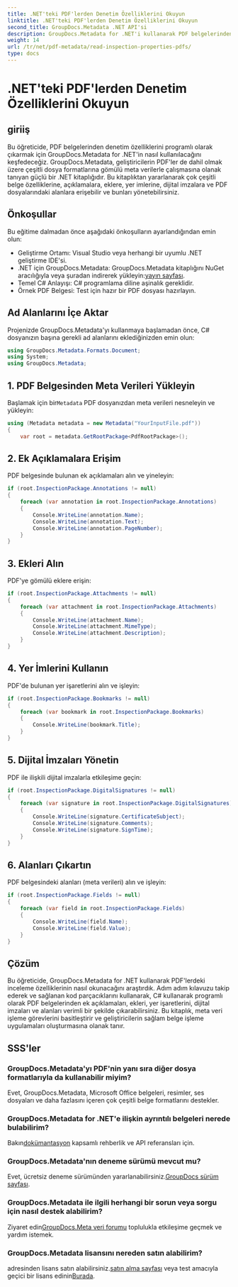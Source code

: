 ```yaml
---
title: .NET'teki PDF'lerden Denetim Özelliklerini Okuyun
linktitle: .NET'teki PDF'lerden Denetim Özelliklerini Okuyun
second_title: GroupDocs.Metadata .NET API'si
description: GroupDocs.Metadata for .NET'i kullanarak PDF belgelerinden inceleme özelliklerini nasıl çıkaracağınızı öğrenin. Ek açıklamaları, ekleri ve daha fazlasını keşfedin.
weight: 14
url: /tr/net/pdf-metadata/read-inspection-properties-pdfs/
type: docs
---
```

# .NET'teki PDF'lerden Denetim Özelliklerini Okuyun

## giriiş
Bu öğreticide, PDF belgelerinden denetim özelliklerini programlı olarak çıkarmak için GroupDocs.Metadata for .NET'in nasıl kullanılacağını keşfedeceğiz. GroupDocs.Metadata, geliştiricilerin PDF'ler de dahil olmak üzere çeşitli dosya formatlarına gömülü meta verilerle çalışmasına olanak tanıyan güçlü bir .NET kitaplığıdır. Bu kitaplıktan yararlanarak çok çeşitli belge özelliklerine, açıklamalara, eklere, yer imlerine, dijital imzalara ve PDF dosyalarındaki alanlara erişebilir ve bunları yönetebilirsiniz.
## Önkoşullar
Bu eğitime dalmadan önce aşağıdaki önkoşulların ayarlandığından emin olun:
- Geliştirme Ortamı: Visual Studio veya herhangi bir uyumlu .NET geliştirme IDE'si.
-  .NET için GroupDocs.Metadata: GroupDocs.Metadata kitaplığını NuGet aracılığıyla veya şuradan indirerek yükleyin:[yayın sayfası](https://releases.groupdocs.com/metadata/net/).
- Temel C# Anlayışı: C# programlama diline aşinalık gereklidir.
- Örnek PDF Belgesi: Test için hazır bir PDF dosyası hazırlayın.

## Ad Alanlarını İçe Aktar
Projenizde GroupDocs.Metadata'yı kullanmaya başlamadan önce, C# dosyanızın başına gerekli ad alanlarını eklediğinizden emin olun:
```csharp
using GroupDocs.Metadata.Formats.Document;
using System;
using GroupDocs.Metadata;
```
## 1. PDF Belgesinden Meta Verileri Yükleyin
 Başlamak için bir`Metadata` PDF dosyanızdan meta verileri nesneleyin ve yükleyin:
```csharp
using (Metadata metadata = new Metadata("YourInputFile.pdf"))
{
    var root = metadata.GetRootPackage<PdfRootPackage>();
```
## 2. Ek Açıklamalara Erişim
PDF belgesinde bulunan ek açıklamaları alın ve yineleyin:
```csharp
if (root.InspectionPackage.Annotations != null)
{
    foreach (var annotation in root.InspectionPackage.Annotations)
    {
        Console.WriteLine(annotation.Name);
        Console.WriteLine(annotation.Text);
        Console.WriteLine(annotation.PageNumber);
    }
}
```
## 3. Ekleri Alın
PDF'ye gömülü eklere erişin:
```csharp
if (root.InspectionPackage.Attachments != null)
{
    foreach (var attachment in root.InspectionPackage.Attachments)
    {
        Console.WriteLine(attachment.Name);
        Console.WriteLine(attachment.MimeType);
        Console.WriteLine(attachment.Description);
    }
}
```
## 4. Yer İmlerini Kullanın
PDF'de bulunan yer işaretlerini alın ve işleyin:
```csharp
if (root.InspectionPackage.Bookmarks != null)
{
    foreach (var bookmark in root.InspectionPackage.Bookmarks)
    {
        Console.WriteLine(bookmark.Title);
    }
}
```
## 5. Dijital İmzaları Yönetin
PDF ile ilişkili dijital imzalarla etkileşime geçin:
```csharp
if (root.InspectionPackage.DigitalSignatures != null)
{
    foreach (var signature in root.InspectionPackage.DigitalSignatures)
    {
        Console.WriteLine(signature.CertificateSubject);
        Console.WriteLine(signature.Comments);
        Console.WriteLine(signature.SignTime);
    }
}
```
## 6. Alanları Çıkartın
PDF belgesindeki alanları (meta verileri) alın ve işleyin:
```csharp
if (root.InspectionPackage.Fields != null)
{
    foreach (var field in root.InspectionPackage.Fields)
    {
        Console.WriteLine(field.Name);
        Console.WriteLine(field.Value);
    }
}
```

## Çözüm
Bu öğreticide, GroupDocs.Metadata for .NET kullanarak PDF'lerdeki inceleme özelliklerinin nasıl okunacağını araştırdık. Adım adım kılavuzu takip ederek ve sağlanan kod parçacıklarını kullanarak, C# kullanarak programlı olarak PDF belgelerinden ek açıklamaları, ekleri, yer işaretlerini, dijital imzaları ve alanları verimli bir şekilde çıkarabilirsiniz. Bu kitaplık, meta veri işleme görevlerini basitleştirir ve geliştiricilerin sağlam belge işleme uygulamaları oluşturmasına olanak tanır.

## SSS'ler
### GroupDocs.Metadata'yı PDF'nin yanı sıra diğer dosya formatlarıyla da kullanabilir miyim?
Evet, GroupDocs.Metadata, Microsoft Office belgeleri, resimler, ses dosyaları ve daha fazlasını içeren çok çeşitli belge formatlarını destekler.
### GroupDocs.Metadata for .NET'e ilişkin ayrıntılı belgeleri nerede bulabilirim?
 Bakın[dokümantasyon](https://tutorials.groupdocs.com/metadata/net/) kapsamlı rehberlik ve API referansları için.
### GroupDocs.Metadata'nın deneme sürümü mevcut mu?
 Evet, ücretsiz deneme sürümünden yararlanabilirsiniz.[GroupDocs sürüm sayfası](https://releases.groupdocs.com/).
### GroupDocs.Metadata ile ilgili herhangi bir sorun veya sorgu için nasıl destek alabilirim?
 Ziyaret edin[GroupDocs.Meta veri forumu](https://forum.groupdocs.com/c/metadata/14) toplulukla etkileşime geçmek ve yardım istemek.
### GroupDocs.Metadata lisansını nereden satın alabilirim?
adresinden lisans satın alabilirsiniz.[satın alma sayfası](https://purchase.groupdocs.com/buy) veya test amacıyla geçici bir lisans edinin[Burada](https://purchase.groupdocs.com/temporary-license/).